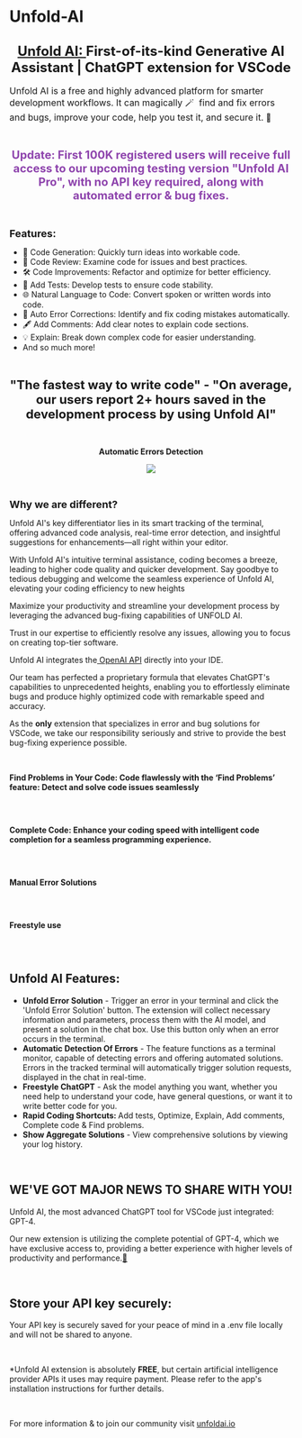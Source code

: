 # Unfold-AI
<h2 style="text-align:center"><span style="font-size:24px"><a href="http://unfoldai.io/">Unfold AI: </a>First-of-its-kind Generative AI Assistant | ChatGPT extension for VSCode</span></h2>

<p><span style="font-size:16px">Unfold AI is a free and highly advanced platform for smarter development workflows. It can magically&nbsp;🪄&nbsp; find and fix errors and bugs, improve your code, help you test it, and secure it.&nbsp;</span>🤖</p>

<p>&nbsp;</p>

<p style="text-align:center"><span style="font-size:20px"><span style="color:#8e44ad"><strong>Update: First 100K registered users will receive full access to our upcoming testing version &quot;Unfold AI Pro&quot;, with no API key required, along with automated error &amp; bug fixes.</strong></span></span></p>

<p style="text-align:center">&nbsp;</p>

<p><span style="font-size:18px"><strong>Features:</strong></span></p>

<ul>
	<li>🧬 Code Generation: Quickly turn ideas into workable code.</li>
	<li>🧐 Code Review: Examine code for issues and best practices.</li>
	<li>🛠 Code Improvements: Refactor and optimize for better efficiency.</li>
	<li>🧪 Add Tests: Develop tests to ensure code stability.</li>
	<li>🌐 Natural Language to Code: Convert spoken or written words into code.</li>
	<li>🚫 Auto Error Corrections: Identify and fix coding mistakes automatically.</li>
	<li>🖋 Add Comments: Add clear notes to explain code sections.</li>
	<li>💡 Explain: Break down complex code for easier understanding.</li>
	<li>And so much more!</li>
</ul>

<p>&nbsp;</p>

<p style="text-align:center"><span style="font-size:22px"><strong>&quot;The fastest way to write code&quot; - &quot;On average, our users report 2+ hours saved in the development process by using Unfold AI&quot;</strong></span></p>

<p style="text-align:center">&nbsp;</p>

<p style="text-align:center"><strong>Automatic Errors Detection</strong></p>

<p style="text-align:center"><img src="https://unfoldai.io/wp-content/uploads/2023/08/unfold-ai-automatic-error-solution-gif.gif" /></p>

<p style="text-align:center">&nbsp;</p>

<p><span style="font-size:18px"><strong>Why we are different?</strong></span></p>

<p>Unfold AI&#39;s key differentiator lies in its smart tracking of the terminal, offering advanced code analysis, real-time error detection, and insightful suggestions for enhancements&mdash;all right within your editor.</p>

<p>With Unfold AI&#39;s intuitive terminal assistance, coding becomes a breeze, leading to higher code quality and quicker development. Say goodbye to tedious debugging and welcome the seamless experience of Unfold AI, elevating your coding efficiency to new heights</p>

<p>Maximize your productivity and streamline your development process by leveraging the advanced bug-fixing capabilities of UNFOLD AI.&nbsp;</p>

<p>Trust in our expertise to efficiently resolve any issues, allowing you to focus on creating top-tier software.&nbsp;</p>

<p>Unfold AI integrates the<a href="https://openai.com/"> OpenAI API</a> directly into your IDE.</p>

<p>Our team has perfected a proprietary formula that elevates ChatGPT&#39;s capabilities to unprecedented heights, enabling you to effortlessly eliminate bugs and produce highly optimized code with remarkable speed and accuracy.</p>

<p>As the <strong>only</strong> extension that specializes in error and bug solutions for VSCode, we take our responsibility seriously and strive to provide the best bug-fixing experience possible.</p>

<p>&nbsp;</p>

<p><strong>Find Problems in Your Code:&nbsp;Code flawlessly with the &lsquo;Find Problems&rsquo; feature: Detect and solve code issues seamlessly</strong></p>

<p><img alt="" src="https://unfoldai.io/wp-content/uploads/2023/08/unfold-ai-find-problems-gif.gif" /></p>

<p>&nbsp;</p>

<p><strong>Complete Code:&nbsp;Enhance your coding speed with intelligent code completion for a seamless programming experience.</strong></p>

<p><img alt="" src="https://unfoldai.io/wp-content/uploads/2023/08/unfold-ai-complete-code-gif.gif" /></p>

<p>&nbsp;</p>

<p><strong>Manual Error Solutions</strong></p>

<p><img alt="" src="https://unfoldai.io/wp-content/uploads/2023/08/unfold-ai-manual-solution-gif.gif" /></p>

<p>&nbsp;</p>

<p><strong>Freestyle use</strong></p>

<p><img alt="" src="https://unfoldai.io/wp-content/uploads/2023/08/unfold-ai-freestyle-use-gif-1.gif" /></p>

<p>&nbsp;</p>

<h2>Unfold AI Features:</h2>

<ul>
	<li><strong>Unfold Error Solution</strong> - Trigger an error in your terminal and click the &#39;Unfold Error Solution&#39; button. The extension will collect necessary information and parameters, process them with the AI model, and present a solution in the chat box. Use this button only when an error occurs in the terminal.</li>
	<li><strong>Automatic Detection Of Errors</strong> - The feature functions as a terminal monitor, capable of detecting errors and offering automated solutions. Errors in the tracked terminal will automatically trigger solution requests, displayed in the chat in real-time.</li>
	<li><strong>Freestyle&nbsp;</strong><strong>ChatGPT</strong> - Ask the model anything you want, whether you need help to understand your code, have general questions, or want it to write better code for you.</li>
	<li><strong>Rapid Coding&nbsp;Shortcuts: </strong>Add tests, Optimize, Explain, Add comments, Complete code &amp; Find problems.</li>
	<li><strong>Show Aggregate Solutions</strong> - View comprehensive solutions by viewing your log history.</li>
</ul>

<p>&nbsp;</p>

<h2>WE&#39;VE GOT MAJOR NEWS TO SHARE WITH YOU!</h2>

<p>Unfold AI, the most advanced ChatGPT tool for VSCode just integrated: GPT-4.</p>

<p>Our new extension is utilizing the complete potential of GPT-4, which we have exclusive access to, providing a better experience with higher levels of productivity and performance.<a href="https://emojipedia.org/shushing-face/">🤫</a></p>

<p>&nbsp;</p>

<h2>Store your API key securely:</h2>

<p>Your API key is securely saved for your peace of mind in a .env file locally and will not be shared to anyone.</p>

<p>&nbsp;</p>

<p>*Unfold AI extension is absolutely <strong>FREE</strong>, but certain artificial intelligence provider APIs it uses may require payment. Please refer to the app&#39;s installation instructions for further details.</p>

<p>&nbsp;</p>

<p>For more information &amp; to join our community visit <a href="https://unfoldai.io/">unfoldai.io</a></p>
